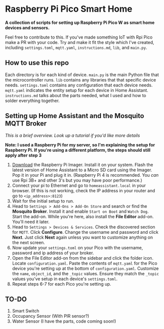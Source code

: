 # Raspberry Pi Pico Smart Home
**A collection of scripts for setting up Raspberry Pi Pico W as smart home devices and sensors.**

Feel free to contribute to this. If you've made something IoT with Rpi Pico make a PR with your code. Try and make it fit the style which I've created, including `settings.toml`, `mqtt.yaml`, `instructions.md`, `lib`, and `main.py`.

## How to use this repo
Each directory is for each kind of device. `main.py` is the main Python file that the microcontroller runs. `lib` contains any libraries that that specific device needs. `settings.toml` contains any configuration that each device needs. `mqtt.yaml` indicates the entity setup for each device in Home Assistant. `instructions.md` talks about the parts needed, what I used and how to solder everything together.

## Setting up Home Assistant and the Mosquito MQTT Broker
*This is a brief overview. Look up a tutorial if you'd like more details*

**Note: I used a Raspberry Pi for my server, so I'm explaining the setup for Raspberry Pi. If you're using a different platform, the steps should still apply after step 3**
1. [Download](https://www.raspberrypi.com/software/) the Raspberry Pi Imager. Install it on your system. Flash the latest version of Home Assistant to a Micro SD card using the Imager. Pop it in your Pi and plug it in. (Raspberry Pi 4 is recommended. You *can* use Rpi 3B+ and other 3's but you may have poor performance.)
2. Connect your pi to Ethernet and go to `homeassistant.local` in your browser. (If this is not working, check the IP address in your router and go to `<ip_address>:8123`)
3. Wait for the initial setup to run.
4. Head to `Settings > Add-Ons > Add-On Store` and search or find the **Mosquito Broker**. Install it and enable `Start on Boot` and `Watch Dog`. Start the add-on. While you're here, also install the **File Editor** add-on. You'll need it later.
5. Head to `Settings > Devices & Services`. Check the discovered section for `MQTT`. Click **Configure**. Change the username and password and click **Next**. Just click **Next** again unless you want to customize anything on the next screen. 
6. Now update your `settings.toml` on your Pico with the username, password and ip address of your broker.
7. Open the File Editor add-on from the sidebar and click the folder icon. Locate `configuration.yaml`. Paste the contents of `mqtt.yaml` for the Pico device you're setting up at the bottom of `configuration.yaml`. Customize the `name`, `object_id`, and the `_topic` values. Ensure they match the `_topic` values you've setup in each device's `settings.toml`.
8. Repeat steps 6-7 for each Pico you're setting up.

## TO-DO
1. Smart Switch
2. Occupancy Sensor (With PIR sensor?)
3. Water Sensor (I have the parts, code coming soon!)